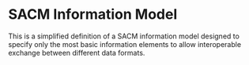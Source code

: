 # SACM Information Model

This is a simplified definition of a SACM information model designed to
specify only the most basic information elements to allow interoperable
exchange between different data formats.